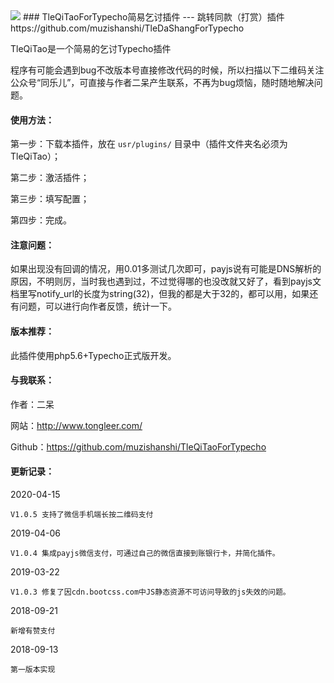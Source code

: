 <img src="https://ws3.sinaimg.cn/large/ecabade5ly1fv7pzn9u2pj211h0mpadq.jpg">
### TleQiTaoForTypecho简易乞讨插件
---
跳转同款（打赏）插件https://github.com/muzishanshi/TleDaShangForTypecho

TleQiTao是一个简易的乞讨Typecho插件

程序有可能会遇到bug不改版本号直接修改代码的时候，所以扫描以下二维码关注公众号“同乐儿”，可直接与作者二呆产生联系，不再为bug烦恼，随时随地解决问题。

#### 使用方法：
第一步：下载本插件，放在 `usr/plugins/` 目录中（插件文件夹名必须为TleQiTao）；

第二步：激活插件；

第三步：填写配置；

第四步：完成。

#### 注意问题：
如果出现没有回调的情况，用0.01多测试几次即可，payjs说有可能是DNS解析的原因，不明则厉，当时我也遇到过，不过觉得哪的也没改就又好了，看到payjs文档里写notify_url的长度为string(32)，但我的都是大于32的，都可以用，如果还有问题，可以进行向作者反馈，统计一下。

#### 版本推荐：
此插件使用php5.6+Typecho正式版开发。

#### 与我联系：
作者：二呆

网站：http://www.tongleer.com/

Github：https://github.com/muzishanshi/TleQiTaoForTypecho

#### 更新记录：
2020-04-15

	V1.0.5 支持了微信手机端长按二维码支付
	
2019-04-06

	V1.0.4 集成payjs微信支付，可通过自己的微信直接到账银行卡，并简化插件。
	
2019-03-22

	V1.0.3 修复了因cdn.bootcss.com中JS静态资源不可访问导致的js失效的问题。
	
2018-09-21

	新增有赞支付

2018-09-13
	
	第一版本实现